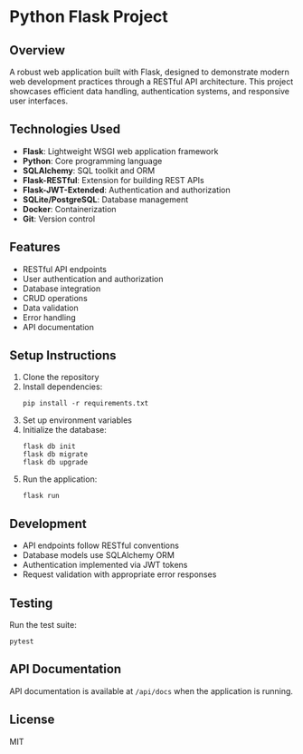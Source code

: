 # Python Flask Project

## Overview
A robust web application built with Flask, designed to demonstrate modern web development practices through a RESTful API architecture. This project showcases efficient data handling, authentication systems, and responsive user interfaces.

## Technologies Used
- **Flask**: Lightweight WSGI web application framework
- **Python**: Core programming language
- **SQLAlchemy**: SQL toolkit and ORM
- **Flask-RESTful**: Extension for building REST APIs
- **Flask-JWT-Extended**: Authentication and authorization
- **SQLite/PostgreSQL**: Database management
- **Docker**: Containerization
- **Git**: Version control

## Features
- RESTful API endpoints
- User authentication and authorization
- Database integration
- CRUD operations
- Data validation
- Error handling
- API documentation

## Setup Instructions
1. Clone the repository
2. Install dependencies:
   ```
   pip install -r requirements.txt
   ```
3. Set up environment variables
4. Initialize the database:
   ```
   flask db init
   flask db migrate
   flask db upgrade
   ```
5. Run the application:
   ```
   flask run
   ```

## Development
- API endpoints follow RESTful conventions
- Database models use SQLAlchemy ORM
- Authentication implemented via JWT tokens
- Request validation with appropriate error responses

## Testing
Run the test suite:
```
pytest
```

## API Documentation
API documentation is available at `/api/docs` when the application is running.

## License
MIT